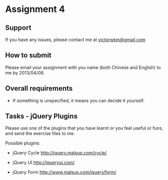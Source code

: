 Assignment 4
==========

Support
-------------
If you have any issues, please contact me at victorwkm@gmail.com

How to submit
--------------------------
Please email your assignment with you name (both Chinese and English) to me by 2013/04/08.

Overall requirements
--------------------------------
- If something is unspecified, it means you can decide it yourself.

Tasks - jQuery Plugins
----------------------------------------------------------------

Please use one of the plugins that you have learnt or you feel useful or funs, and send the exercise files to me.Possible plugins:
- jQuery Cycle http://jquery.malsup.com/cycle/

- jQuery UI http://jqueryui.com/

- jQuery Form http://www.malsup.com/jquery/form/